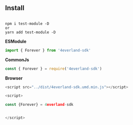 ## Install

```shell

npm i test-module -D
or
yarn add test-module -D

```

**ESModule**

```js
import { Forever } from '4everland-sdk'
```

**CommonJs**

```js
const { Forever } = require('4everland-sdk')
```

**Browser**

```js
<script src="../dist/4everland-sdk.umd.min.js"></script>

<script>

const {Forever} = 4everland-sdk


</script>



```
